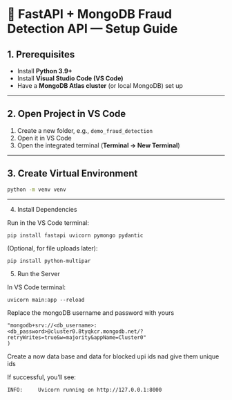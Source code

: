 # 📘 FastAPI + MongoDB Fraud Detection API — Setup Guide

## 1. Prerequisites
- Install **Python 3.9+**
- Install **Visual Studio Code (VS Code)**
- Have a **MongoDB Atlas cluster** (or local MongoDB) set up

---

## 2. Open Project in VS Code
1. Create a new folder, e.g., `demo_fraud_detection`
2. Open it in VS Code
3. Open the integrated terminal (**Terminal → New Terminal**)

---

## 3. Create Virtual Environment
```bash
python -m venv venv
```
---
4. Install Dependencies

Run in the VS Code terminal:
````
pip install fastapi uvicorn pymongo pydantic
````

(Optional, for file uploads later):
````
pip install python-multipar
````
5. Run the Server

In VS Code terminal:
````
uvicorn main:app --reload
````
Replace the mongoDB username and password with yours 
```
"mongodb+srv://<db_username>:<db_password>@cluster0.8tyqkcr.mongodb.net/?retryWrites=true&w=majority&appName=Cluster0"
)
```
Create a now data base and data for blocked upi ids nad give them unique ids 



If successful, you’ll see:
```
INFO:     Uvicorn running on http://127.0.0.1:8000
```
